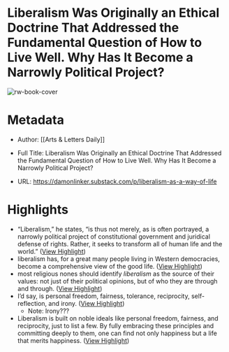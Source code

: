 # Liberalism Was Originally an Ethical Doctrine That Addressed the Fundamental Question of How to Live Well. Why Has It Become a Narrowly Political Project?

![rw-book-cover](https://substackcdn.com/image/fetch/w_1200,h_600,c_fill,f_jpg,q_auto:good,fl_progressive:steep,g_auto/https%3A%2F%2Fsubstack-post-media.s3.amazonaws.com%2Fpublic%2Fimages%2Fcbf4416d-3364-428a-8800-dc6a82d45184_824x1244.png)

# Metadata
- Author: [[Arts & Letters Daily]]
- Full Title: Liberalism Was Originally an Ethical Doctrine That Addressed the Fundamental Question of How to Live Well. Why Has It Become a Narrowly Political Project?

- URL: https://damonlinker.substack.com/p/liberalism-as-a-way-of-life

# Highlights
- “Liberalism,” he states, “is thus not merely, as is often portrayed, a narrowly political project of constitutional government and juridical defense of rights. Rather, it seeks to transform all of human life and the world.” ([View Highlight](https://read.readwise.io/read/01hymv03zzkqsgm5m1kp05nrhy))
- liberalism has, for a great many people living in Western democracies, become a comprehensive view of the good life. ([View Highlight](https://read.readwise.io/read/01hymv0shzt75ef3fd9jb79rf7))
- most religious nones should identify *liberalism* as the source of their values: not just of their political opinions, but of who they are through and through. ([View Highlight](https://read.readwise.io/read/01hymv3h7113tr332en6hmnch5))
- I’d say, is personal freedom, fairness, tolerance, reciprocity, self-reflection, and irony. ([View Highlight](https://read.readwise.io/read/01hymv4byn74mssy60cxgjwvp3))
    - Note: Irony???
- Liberalism is built on noble ideals like personal freedom, fairness, and reciprocity, just to list a few. By fully embracing these principles and committing deeply to them, one can find not only happiness but a life that merits happiness. ([View Highlight](https://read.readwise.io/read/01hymxfgep3epysp0zvxr1s60c))

